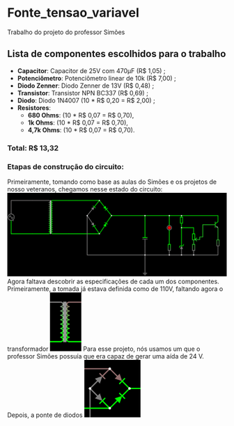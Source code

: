 # Fonte_tensao_variavel

Trabalho do projeto do professor Simões

## Lista de componentes escolhidos para o trabalho
* **Capacitor**: Capacitor de 25V com 470μF (R$ 1,05) ;
* **Potenciômetro**: Potenciômetro linear de 10k (R$ 7,00) ;
* **Diodo Zenner**: Diodo Zenner de 13V (R$ 0,48) ;
* **Transistor**: Transistor NPN BC337 (R$ 0,69) ;
* **Diodo**: Diodo 1N4007 (10 * R$ 0,20 = R$ 2,00) ;
* **Resistores**:
    * **680 Ohms**: (10 * R$ 0,07 = R$ 0,70),
    * **1k Ohms**: (10 * R$ 0,07 = R$ 0,70),
    * **4,7k Ohms**: (10 * R$ 0,07 = R$ 0,70).

### **Total**: R$ 13,32

### Etapas de construção do circuito:
Primeiramente, tomando como base as aulas do Simões e os projetos de nosso veteranos, chegamos nesse estado do circuito:
<img src="./imagens_simulação/image.png">
Agora faltava descobrir as especificações de cada um dos componentes.
Primeiramente, a tomada já estava definida como de 110V, faltando agora o transformador
<img src="./imagens_simulação/transformador.png">
Para esse projeto, nós usamos um que o professor Simões possuía que era capaz de gerar uma aída de 24 V.
Depois, a ponte de diodos
<img src="./imagens_simulação/ponte_diodo.png">
